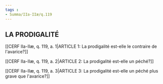 ```yaml
---
tags : 
- Summa/IIa-IIæ/q.119
---
```


## LA PRODIGALITÉ

[[CERF IIa-IIæ, q. 119, a. 1|ARTICLE 1: La prodigalité est-elle le contraire de l'avarice?]]

[[CERF IIa-IIæ, q. 119, a. 2|ARTICLE 2: La prodigalité est-elle un péché?]]

[[CERF IIa-IIæ, q. 119, a. 3|ARTICLE 3: La prodigalité est-elle un péché plus grave que l'avarice?]]

